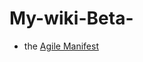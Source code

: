 # My-wiki-Beta-

* the [Agile Manifest](https://www.agilealliance.org/agile101/the-agile-manifesto/)
